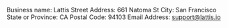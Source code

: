 Business name: Lattis
Street Address: 661 Natoma St
City: San Francisco
State or Province: CA
Postal Code: 94103
Email Address: support@lattis.io